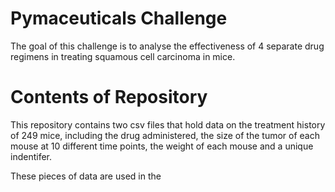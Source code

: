 # Pymaceuticals Challenge

The goal of this challenge is to analyse the effectiveness of 4 separate drug regimens in treating squamous cell carcinoma in mice.

# Contents of Repository

This repository contains two csv files that hold data on the treatment history of 249 mice, including the drug administered, the 
size of the tumor of each mouse at 10 different time points, the weight of each mouse and a unique indentifer. 

These pieces of data are used in the 
